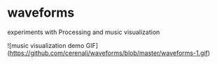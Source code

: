 # waveforms

experiments with Processing and music visualization

![music visualization demo GIF]
(https://github.com/cerenali/waveforms/blob/master/waveforms-1.gif)
